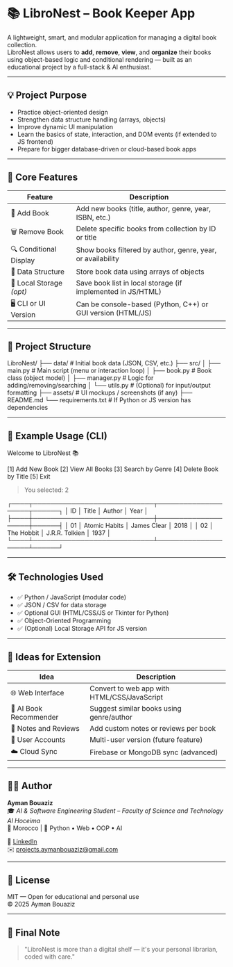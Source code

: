 # 📚 LibroNest – Book Keeper App

A lightweight, smart, and modular application for managing a digital book collection.  
LibroNest allows users to **add**, **remove**, **view**, and **organize** their books using object-based logic and conditional rendering — built as an educational project by a full-stack & AI enthusiast.

---

## 💡 Project Purpose

- Practice object-oriented design
- Strengthen data structure handling (arrays, objects)
- Improve dynamic UI manipulation
- Learn the basics of state, interaction, and DOM events (if extended to JS frontend)
- Prepare for bigger database-driven or cloud-based book apps

---

## 🧰 Core Features

| Feature               | Description                                                      |
|------------------------|------------------------------------------------------------------|
| 📘 Add Book            | Add new books (title, author, genre, year, ISBN, etc.)           |
| 🗑️ Remove Book         | Delete specific books from collection by ID or title             |
| 🔍 Conditional Display | Show books filtered by author, genre, year, or availability      |
| 🧱 Data Structure       | Store book data using arrays of objects                          |
| 💾 Local Storage *(opt)*| Save book list in local storage (if implemented in JS/HTML)     |
| 🖥️ CLI or UI Version    | Can be console-based (Python, C++) or GUI version (HTML/JS)     |

---

## 🧱 Project Structure

LibroNest/ ├── data/                 # Initial book data (JSON, CSV, etc.) ├── src/ │   ├── main.py           # Main script (menu or interaction loop) │   ├── book.py           # Book class (object model) │   ├── manager.py        # Logic for adding/removing/searching │   └── utils.py          # (Optional) for input/output formatting ├── assets/               # UI mockups / screenshots (if any) ├── README.md └── requirements.txt      # If Python or JS version has dependencies

---

## 🧪 Example Usage (CLI)

Welcome to LibroNest 📚

[1] Add New Book [2] View All Books [3] Search by Genre [4] Delete Book by Title [5] Exit

> You selected: 2


┌────┬────────────────────────────┬────────────────────┬──────┐
│ ID │ Title                      │ Author             │ Year │
├────┼────────────────────────────┼────────────────────┼──────┤
│ 01 │ Atomic Habits              │ James Clear        │ 2018 │
│ 02 │ The Hobbit                 │ J.R.R. Tolkien     │ 1937 │
└────┴────────────────────────────┴────────────────────┴──────┘

---

## 🛠️ Technologies Used

- ✅ Python / JavaScript (modular code)
- ✅ JSON / CSV for data storage
- ✅ Optional GUI (HTML/CSS/JS or Tkinter for Python)
- ✅ Object-Oriented Programming
- ✅ (Optional) Local Storage API for JS version

---

## 🌱 Ideas for Extension

| Idea                          | Description                                           |
|-------------------------------|-------------------------------------------------------|
| 🌐 Web Interface              | Convert to web app with HTML/CSS/JavaScript          |
| 🧠 AI Book Recommender        | Suggest similar books using genre/author              |
| 💬 Notes and Reviews          | Add custom notes or reviews per book                  |
| 🔐 User Accounts              | Multi-user version (future feature)                   |
| ☁️ Cloud Sync                | Firebase or MongoDB sync (advanced)                  |

---

## 👨‍💻 Author

**Ayman Bouaziz**  
🎓 *AI & Software Engineering Student – Faculty of Science and Technology Al Hoceima*  
📍 Morocco | 🧠 Python • Web • OOP • AI  

🔗 [LinkedIn](https://www.linkedin.com/in/ayman-bouaziz-7ab181349)  
✉️ projects.aymanbouaziz@gmail.com

---

## 📜 License

MIT — Open for educational and personal use  
© 2025 Ayman Bouaziz

---

## 📘 Final Note

> "LibroNest is more than a digital shelf — it's your personal librarian, coded with care."